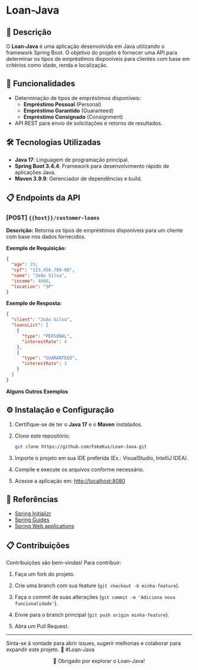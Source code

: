 # Loan-Java

## 📜 Descrição

O **Loan-Java** é uma aplicação desenvolvida em Java utilizando o framework Spring Boot. O objetivo do projeto é fornecer uma API para determinar os tipos de empréstimos disponíveis para clientes com base em critérios como idade, renda e localização.

## 🚀 Funcionalidades

- Determinação de tipos de empréstimos disponíveis:
  - **Empréstimo Pessoal** (Personal)
  - **Empréstimo Garantido** (Guaranteed)
  - **Empréstimo Consignado** (Consignment)
- API REST para envio de solicitações e retorno de resultados.

## 🛠️ Tecnologias Utilizadas

- **Java 17**: Linguagem de programação principal.
- **Spring Boot 3.4.4**: Framework para desenvolvimento rápido de aplicações Java.
- **Maven 3.9.9**: Gerenciador de dependências e build.

## 📋 Endpoints da API

### [POST] `{{host}}/customer-loans`

**Descrição:** Retorna os tipos de empréstimos disponíveis para um cliente com base nos dados fornecidos.

**Exemplo de Requisição:**

```json
{
  "age": 25,
  "cpf": "123.456.789-00",
  "name": "João Silva",
  "income": 4000,
  "location": "SP"
}
```

**Exemplo de Resposta:**

```json
{
  "client": "João Silva",
  "loansList": [
    {
      "type": "PERSONAL",
      "interestRate": 4
    },
    {
      "type": "GUARANTEED",
      "interestRate": 3
    }
  ]
}
```

**Alguns Outros Exemplos**



## ⚙️ Instalação e Configuração

1. Certifique-se de ter o **Java 17** e o **Maven** instalados.

2. Clone este repositório:
   ```bash
   git clone https://github.com/FakeKus/Loan-Java.git
   ```

3. Importe o projeto em sua IDE preferida (Ex.: VisualStudio, IntelliJ IDEA).

4. Compile e execute os arquivos conforme necessário.

5. Acesse a aplicação em: [http://localhost:8080](http://localhost:8080)

## 📖 Referências

- [Spring Initializr](https://start.spring.io/)
- [Spring Guides](https://spring.io/guides)
- [Spring Web applications](https://spring.io/web-applications)

## 📋 Contribuições

Contribuições são bem-vindas! Para contribuir:
1. Faça um fork do projeto.

2. Crie uma branch com sua feature (`git checkout -b minha-feature`).

3. Faça o commit de suas alterações (`git commit -m 'Adiciona nova funcionalidade'`).

4. Envie para o branch principal (`git push origin minha-feature`).

5. Abra um Pull Request.

---

Sinta-se à vontade para abrir issues, sugerir melhorias e colaborar para expandir este projeto. 🚀 #Loan-Java


<p align="center">🌟 Obrigado por explorar o Loan-Java!</p>
